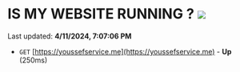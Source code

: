 # IS MY WEBSITE RUNNING ? [![](https://img.shields.io/static/v1?label=Sponsor&message=%E2%9D%A4&logo=GitHub&color=%23fe8e86)](https://github.com/sponsors/<username>)

Last updated: **4/11/2024, 7:07:06 PM**

- `GET` [https://youssefservice.me](https://youssefservice.me) - **Up** (250ms)
